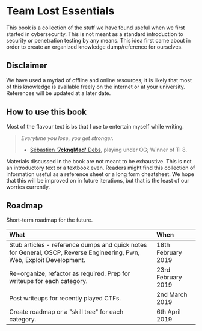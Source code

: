 # Team Lost Essentials

This book is a collection of the stuff we have found useful when we first started in cybersecurity. This is not meant as a standard introduction to security or penetration testing by any means. This idea first came about in order to create an organized knowledge dump/reference for ourselves.

## Disclaimer

We have used a myriad of offline and online resources; it is likely that most of this knowledge is available freely on the internet or at your university. References will be updated at a later date.

## How to use this book

Most of the flavour text is bs that I use to entertain myself while writing.

> _Everytime you lose, you get stronger._
>
> * [Sébastien '**7ckngMad'** Debs](https://liquipedia.net/dota2/7ckngMad), playing under OG; Winner of TI 8.

Materials discussed in the book are not meant to be exhaustive. This is not an introductory text or a textbook even. Readers might find this collection of information useful as a reference sheet or a long form cheatsheet. We hope that this will be improved on in future iterations, but that is the least of our worries currently.

## Roadmap

Short-term roadmap for the future.

| What | When |
| :--- | :--- |
| Stub articles - reference dumps and quick notes for General, OSCP, Reverse Engineering, Pwn, Web, Exploit Development. | 18th February 2019 |
| Re-organize, refactor as required. Prep for writeups for each category. | 23rd February 2019 |
| Post writeups for recently played CTFs. | 2nd March 2019 |
| Create roadmap or a "skill tree" for each category. | 6th April 2019 |



